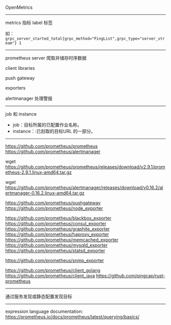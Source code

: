 OpenMetrics


---

metrics 指标
label 标签

如：`grpc_server_started_total{grpc_method="PingList",grpc_type="server_stream"} 1`


---

prometheus server 爬取并储存时序数据

client libraries 

push gateway

exporters 

alertmanager 处理警报

---

job 和 instance

* job：目标所属的已配置作业名称。
* instance：<host>:<port>已刮取的目标URL 的一部分。

---

https://github.com/prometheus/prometheus
https://github.com/prometheus/alertmanager

wget https://github.com/prometheus/prometheus/releases/download/v2.9.1/prometheus-2.9.1.linux-amd64.tar.gz

wget https://github.com/prometheus/alertmanager/releases/download/v0.16.2/alertmanager-0.16.2.linux-amd64.tar.gz



https://github.com/prometheus/pushgateway
https://github.com/prometheus/node_exporter

https://github.com/prometheus/blackbox_exporter
https://github.com/prometheus/consul_exporter
https://github.com/prometheus/graphite_exporter
https://github.com/prometheus/haproxy_exporter
https://github.com/prometheus/memcached_exporter
https://github.com/prometheus/mysqld_exporter
https://github.com/prometheus/statsd_exporter

https://github.com/prometheus/snmp_exporter


https://github.com/prometheus/client_golang
https://github.com/prometheus/client_java
https://github.com/pingcap/rust-prometheus

---

通过服务发现或静态配置发现目标

---

expression language documentation: https://prometheus.io/docs/prometheus/latest/querying/basics/